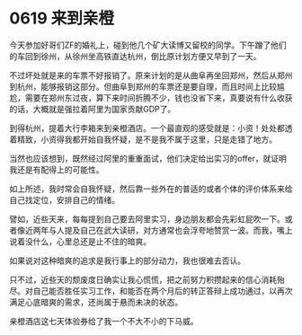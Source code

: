 # 0619 来到亲橙

今天参加好哥们ZF的婚礼上，碰到他几个矿大读博又留校的同学。下午蹭了他们的车回到徐州，从徐州坐高铁直达杭州，倒比原计划方便又早到了一天。

不过坏处就是来的车票不好报销了。原来计划的是从曲阜再坐回郑州，然后从郑州到杭州，能够报销这部分。但曲阜到郑州的车票还是要自理，而且时间上比较尴尬，需要在郑州东过夜，算下来时间折腾不少，钱也没省下来，真要说有什么收获的话，大概就是强拉着阿里为国家贡献GDP了。

到得杭州，提着大行李箱来到亲橙酒店。一个最直观的感受就是：小资！处处都透着精致，小资得我都开始自我怀疑，是不是我不属于这里，只是走错了地方。

当然也应该想到，既然经过阿里的重重面试，他们决定给出实习的offer，就证明我还是有配得上的可能性。

如上所述，我时常会自我怀疑，然后靠一些外在的普适的或者个体的评价体系来给自己找定位，安排自己的情绪。

譬如，近些天来，每每提到自己要去阿里实习，身边朋友都会先彩虹屁吹一下。或者像近两年与人提及自己在武大读研，对方通常也会浮夸地赞赏一波。而我，嘴上说着没什么，心里总还是止不住的暗爽。

如果说对这种暗爽的追求是我行事上的部分动力，我也很难去否认。

只不过，近些天的颓废度日确实让我心慌慌，把之前努力积攒起来的信心消耗殆尽。对自己能否胜任实习工作，和能否在两个月后的转正答辩上成功通过，以再次满足心底暗爽的需求，还尚属于悬而未决的状态。

亲橙酒店这七天体验券给了我一个不大不小的下马威。
